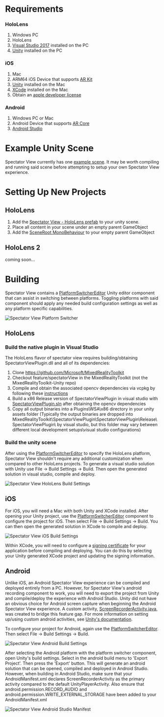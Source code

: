 # Requirements
### HoloLens
1. Windows PC
2. HoloLens
3. [Visual Studio 2017](https://visualstudio.microsoft.com/vs/) installed on the PC
4. [Unity](https://unity3d.com/get-unity/download) installed on the PC

### iOS
1. Mac
2. ARM64 iOS Device that supports [AR Kit](https://developer.apple.com/library/archive/documentation/DeviceInformation/Reference/iOSDeviceCompatibility/DeviceCompatibilityMatrix/DeviceCompatibilityMatrix.html)
3. [Unity](https://unity3d.com/get-unity/download) installed on the Mac
4. [XCode](https://developer.apple.com/xcode/) installed on the Mac
5. Obtain an [apple developer license](https://developer.apple.com/programs/enroll/)

### Android
1. Windows PC or Mac
2. Android Device that supports [AR Core](https://developers.google.com/ar/discover/supported-devices)
3. [Android Studio](https://developer.android.com/studio)

# Example Unity Scene
Spectator View currently has one [example scene](Examples/HoloLensExampleScene.unity). It may be worth compiling and running said scene before attempting to setup your own Spectator View experience.

# Setting Up New Projects

## HoloLens
1) Add the [Spectator View - HoloLens prefab](Prefabs/Spectator%20View%20-%20HoloLens.prefab) to your unity scene.
2) Place all content in your scene under an empty parent GameObject
2) Add the [SceneRoot MonoBehaviour](Scripts/SceneRoot.cs) to your empty parent GameObject

## HoloLens 2
coming soon...

# Building
Spectator View contains a [PlatformSwitcherEditor](Scripts/Editor/PlatformSwitcherEditor.cs) Unity editor component that can assist in switching between platforms. Toggling platforms with said component should apply any needed build configuration settings as well as any platform specific capabilities.

![Spectator View Platform Switcher](https://github.com/Microsoft/MixedRealityToolkit-Unity/blob/wikiFiles/Documentation/images/spectatorViewPlatformSwitcher.png)

## HoloLens
### Build the native plugin in Visual Studio
The HoloLens flavor of spectator view requires building/obtaining SpectatorViewPlugin.dll and all of its dependencies:
1) Clone https://github.com/Microsoft/MixedRealityToolkit
2) Checkout feature/spectatorView in the MixedRealityToolkit (not the MixedRealityToolkit-Unity repo)
3) Compile and obtain the associated opencv dependencies via vcpkg by following these [instructions](https://github.com/Microsoft/MixedRealityToolkit/tree/feature/spectatorView/SpectatorViewPlugin)
3) Build a x86 Release version of SpectatorViewPlugin in visual studio with [SpectatorViewPlugin.sln](https://github.com/Microsoft/MixedRealityToolkit/blob/feature/spectatorView/SpectatorViewPlugin/SpectatorViewPlugin/SpectatorViewPlugin.sln) after obtaining the opencv dependencies
4) Copy all output binaries into a Plugins\WSA\x86 directory in your unity assets folder (Typically the output binaries are dropped into MixedRealityToolkit\SpectatorViewPlugin\SpectatorViewPlugin\Release\SpectatorViewPlugin\ by visual studio, but this folder may vary between different local development setups\visual studio configurations)

### Build the unity scene
After using the [PlatformSwitcherEditor](Scripts/Editor/PlatformSwitcherEditor.cs) to specify the HoloLens platform, Spectator View shouldn't require any additional customization when compared to other HoloLens projects. To generate a visual studio solution with Unity use File -> Build Settings -> Build. Then open the generated solution in visual studio, compile and deploy.

![Spectator View HoloLens Build Settings](https://github.com/Microsoft/MixedRealityToolkit-Unity/blob/wikiFiles/Documentation/images/spectatorViewHoloLensBuildSettings.png)

## iOS
For iOS, you will need a Mac with both Unity and XCode installed. After opening your Unity project, use the [PlatformSwitcherEditor](Scripts/Editor/PlatformSwitcherEditor.cs) component to configure the project for iOS. Then select File -> Build Settings -> Build. You can then open the generated solution in XCode to compile and deploy.

![Spectator View iOS Build Settings](https://github.com/Microsoft/MixedRealityToolkit-Unity/blob/wikiFiles/Documentation/images/spectatorViewIOSBuildSettings.png)

Within XCode, you will need to configure a [signing certificate](https://developer.apple.com/support/code-signing/) for your application before compiling and deploying. You can do this by selecting your Unity generated XCode project and updating the signing information.

## Android
Unlike iOS, an Android Spectator View experience can be compiled and deployed entirely from a PC. However, for Spectator View's android recording component to work, you will need to export the project from Unity and compile/deploy the experience with Android Studio. Unity did not have an obvious choice for Android screen capture when beginning the Android Spectator View experience. A custom activity, [ScreenRecorderActivity.java](Plugins/Android), was created to bridge this feature gap. For more information on setting up/using custom android activities, see [Unity's documentation](https://docs.unity3d.com/Manual/AndroidUnityPlayerActivity.html).

To configure your project for Android, again use the [PlatformSwitcherEditor](https://github.com/Microsoft/MixedRealityToolkit-Unity/blob/feature/spectatorView/Assets/MixedRealityToolkit.Extensions/SpectatorView/Scripts/Editor/PlatformSwitcherEditor.cs). Then select File -> Build Settings -> Build.

![Spectator View Android Build Settings](https://github.com/Microsoft/MixedRealityToolkit-Unity/blob/wikiFiles/Documentation/images/spectatorViewAndroidBuildSettings.png)

After selecting the Android platform with the platform switcher component, open Unity's build settings. Select in the android build menu to 'Export Project'. Then press the 'Export' button. This will generate an android solution that can be opened, compiled and deployed in Android Studio. However, when building in Android Studio, make sure that your AndroidManifest.xml declares ScreenRecorderActivity as the primary activity compared to the default UnityPlayerActivity. Also ensure that android.permission.RECORD_AUDIO and android.permission.WRITE_EXTERNAL_STORAGE have been added to your AndroidManifest.xml

![Spectator View Android Studio Manifest](https://github.com/Microsoft/MixedRealityToolkit-Unity/blob/wikiFiles/Documentation/images/spectatorViewAndroidStudioManifest.png)

